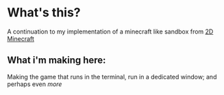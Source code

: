 # What's this?
A continuation to my implementation of a minecraft like sandbox from [2D Minecraft](https://github.com/UnKnownnPasta/terminal-game-go-brr/blob/main/2d%20motion/2D-Minecraft.py)

## What i'm making here:
Making the game that runs in the terminal, run in a dedicated window; and perhaps even *more*
